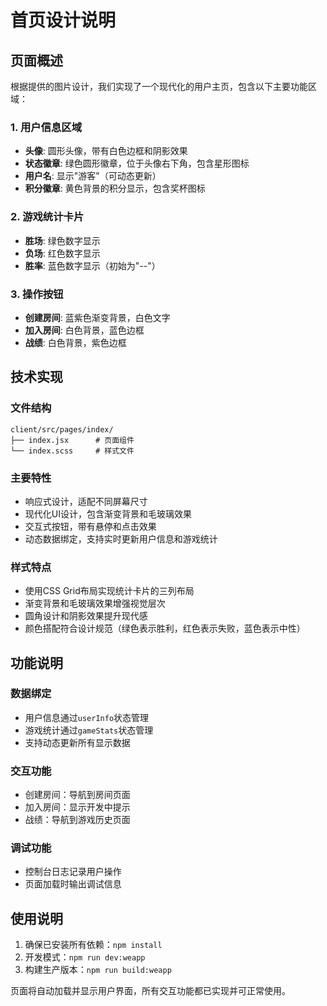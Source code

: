 # 首页设计说明

## 页面概述

根据提供的图片设计，我们实现了一个现代化的用户主页，包含以下主要功能区域：

### 1. 用户信息区域
- **头像**: 圆形头像，带有白色边框和阴影效果
- **状态徽章**: 绿色圆形徽章，位于头像右下角，包含星形图标
- **用户名**: 显示"游客"（可动态更新）
- **积分徽章**: 黄色背景的积分显示，包含奖杯图标

### 2. 游戏统计卡片
- **胜场**: 绿色数字显示
- **负场**: 红色数字显示  
- **胜率**: 蓝色数字显示（初始为"--"）

### 3. 操作按钮
- **创建房间**: 蓝紫色渐变背景，白色文字
- **加入房间**: 白色背景，蓝色边框
- **战绩**: 白色背景，紫色边框

## 技术实现

### 文件结构
```
client/src/pages/index/
├── index.jsx      # 页面组件
└── index.scss     # 样式文件
```

### 主要特性
- 响应式设计，适配不同屏幕尺寸
- 现代化UI设计，包含渐变背景和毛玻璃效果
- 交互式按钮，带有悬停和点击效果
- 动态数据绑定，支持实时更新用户信息和游戏统计

### 样式特点
- 使用CSS Grid布局实现统计卡片的三列布局
- 渐变背景和毛玻璃效果增强视觉层次
- 圆角设计和阴影效果提升现代感
- 颜色搭配符合设计规范（绿色表示胜利，红色表示失败，蓝色表示中性）

## 功能说明

### 数据绑定
- 用户信息通过`userInfo`状态管理
- 游戏统计通过`gameStats`状态管理
- 支持动态更新所有显示数据

### 交互功能
- 创建房间：导航到房间页面
- 加入房间：显示开发中提示
- 战绩：导航到游戏历史页面

### 调试功能
- 控制台日志记录用户操作
- 页面加载时输出调试信息

## 使用说明

1. 确保已安装所有依赖：`npm install`
2. 开发模式：`npm run dev:weapp`
3. 构建生产版本：`npm run build:weapp`

页面将自动加载并显示用户界面，所有交互功能都已实现并可正常使用。 
